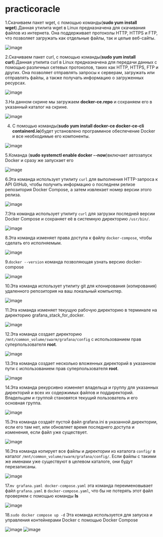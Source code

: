 # practicoracle
1.Скачиваем пакет wget, с помощью команды(<b>sudo yum install wget</b>).Данная утилита wget в Linux предназначена для скачивания файлов из интернета. Она поддерживает протоколы HTTP, HTTPS и FTP, что позволяет загружать как отдельные файлы, так и целые веб-сайты.

![image](https://github.com/user-attachments/assets/af9e4ed8-c9be-445d-9f79-d9fefb10c72b)


2.Скачиваем пакет curl, с помощью команды(<b>sudo yum install curl</b>).Данная утилита curl в Linux предназначена для передачи данных с помощью различных сетевых протоколов, таких как HTTP, HTTPS, FTP и других. Она позволяет отправлять запросы к серверам, загружать или отправлять файлы, а также получать информацию о загруженных ресурсах.

![image](https://github.com/user-attachments/assets/909f466e-5b85-4245-ab5d-fefdf3f4669c)


3.На данном скрине мы загружаем <b>docker-ce.repo</b> и сохраняем его в указанный каталог на скрине.

![image](https://github.com/user-attachments/assets/8a71bb0f-6161-4f0a-9f68-69e70c11265b)


4. С помощью команды(<b>sudo yum install docker-ce docker-ce-cli containerd.io</b>)будет установлено программное обеспечение Docker и все необходимые его компоненты.

![image](https://github.com/user-attachments/assets/10e4a726-e178-4cd4-ab87-fc44a8c682f9)


5.Команда (<b>sudo systemctl enable docker --now</b>)включает автозапуск Docker и сразу же запускает его

![image](https://github.com/user-attachments/assets/2c0f0d31-d47b-47a2-a5c7-2602d98b760e)

6.Эта команда использует утилиту `curl` для выполнения HTTP-запроса к API GitHub, чтобы получить информацию о последнем релизе репозитория Docker Compose, а затем извлекает номер версии этого релиза.

![image](https://github.com/user-attachments/assets/4086e19c-fc3c-4658-8906-2d5677f322bb)

7.Эта команда использует утилиту `curl` для загрузки последней версии Docker Compose и сохраняет её в системную директорию `/usr/bin/`.

![image](https://github.com/user-attachments/assets/15260c10-7b2a-4ae0-9612-b6240c9b4483)

8.Эта команда изменяет права доступа к файлу `docker-compose`, чтобы сделать его исполняемым.

![image](https://github.com/user-attachments/assets/19db8dab-837d-48c0-8c31-826d66cd45a1)

9.`docker --version` команда позволяющая узнать версию docker-compose

![image](https://github.com/user-attachments/assets/d9c574f1-117d-4cca-a50d-ef206071425a)

10.Эта команда использует утилиту git для клонирования (копирования) удаленного репозитория на ваш локальный компьютер.

![image](https://github.com/user-attachments/assets/3765c2df-9c3e-4f31-aaa1-9926bc9a9756)

11.Эта команда изменяет текущую рабочую директорию в терминале на директорию grafana_stack_for_docker.

![image](https://github.com/user-attachments/assets/51b88fe8-db5d-470d-a1db-59c1c658e891)

12.Эта команда создает директорию `/mnt/common_volume/swarm/grafana/config` с использованием прав суперпользователя <b>root</b>.

![image](https://github.com/user-attachments/assets/a2a41086-d0da-487f-9ef7-42b35d8f2bba)

13.Эта команда создает несколько вложенных директорий в указанном пути с использованием прав суперпользователя <b>root</b>.

![image](https://github.com/user-attachments/assets/b5614536-4d78-4151-bdc4-359b5c74cbdb)

14.Эта команда рекурсивно изменяет владельца и группу для указанных директорий и всех их содержимых файлов и поддиректорий. Владельцем и группой становятся текущий пользователь и его основная группа.

![image](https://github.com/user-attachments/assets/cadc9df7-1535-4693-a148-7489a4493652)

15.Эта команда создаёт пустой файл grafana.ini в указанной директории, если его там нет, или обновляет время последнего доступа и изменения, если файл уже существует.

![image](https://github.com/user-attachments/assets/10edca70-2c41-4bc5-9239-271e038d1235)

16.Эта команда копирует все файлы и директории из каталога `config/` в каталог `/mnt/common_volume/swarm/grafana/config/`. Если файлы с такими же именами уже существуют в целевом каталоге, они будут перезаписаны.

![image](https://github.com/user-attachments/assets/9df2d390-b56f-464d-81b5-eb25920e85fc)

17.`mv grafana.yaml docker-compose.yaml` эта команда переименовывает файл `grafana.yaml` в `docker-compose.yaml`, что бы не потерять этот файл проверяем с помощью команды <b>ls</b>

![image](https://github.com/user-attachments/assets/07351c31-464e-4da0-8d13-9eb7817fc36c)

18.`sudo docker compose up -d` Эта команда используется для запуска и управления контейнерами Docker с помощью Docker Compose

![image](https://github.com/user-attachments/assets/567e247e-760f-46de-8203-83de860deaa4)
![image](https://github.com/user-attachments/assets/9869ce1d-da35-49d5-9263-1f4097746796)
